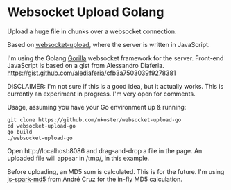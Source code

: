 # Websocket Upload Golang

Upload a huge file in chunks over a websocket connection.

Based on [websocket-upload](https://github.com/nkoster/websocket-upload), where the server is written in JavaScript.

I'm using the Golang [Gorilla](https://github.com/gorilla/websocket/) websocket framework for the server. 
Front-end JavaScript is based on a gist from Alessandro Diaferia.
https://gist.github.com/alediaferia/cfb3a7503039f9278381

DISCLAIMER: I'm not sure if this is a good idea, but it actually works.
This is currently an experiment in progress. I'm very open for comments.

Usage, assuming you have your Go environment up & running:

```
git clone https://github.com/nkoster/websocket-upload-go
cd websocket-upload-go
go build
./websocket-upload-go
````

Open http://localhost:8086 and drag-and-drop a file in the page.
An uploaded file will appear in /tmp/, in this example.

Before uploading, an MD5 sum is calculated. This is for the future.
I'm using [js-spark-md5](https://github.com/satazor/js-spark-md5) from André Cruz
for the in-fly MD5 calculation.
